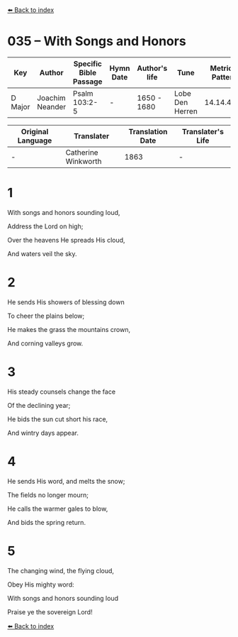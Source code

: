 [⬅️ Back to index](../README.md)

# 035 – With Songs and Honors

Key | Author   | Specific Bible Passage     |Hymn Date |Author's life |Tune |Metrical Pattern   |Composer/Source                                                                                        
-- | --------- | ---------------------------|----------|--------------|-----|-------------------|-------------   
D Major  | Joachim Neander      | Psalm 103:2-5 | -  | 1650 - 1680 | Lobe Den Herren | 14.14.4.7.8 | Chorale Book for England, 1863 

Original Language | Translater | Translation Date   | Translater's Life     
----------------- | --------- | --------------------|-------------   
\-  | Catherine Winkworth      | 1863 | -  | 1827 - 1878 



# 1

With songs and honors sounding loud,

Address the Lord on high;

Over the heavens He spreads His cloud,

And waters veil the sky.



# 2

He sends His showers of blessing down

To cheer the plains below;

He makes the grass the mountains crown,

And corning valleys grow.



# 3

His steady counsels change the face

Of the declining year;

He bids the sun cut short his race,

And wintry days appear.



# 4

He sends His word, and melts the snow;

The fields no longer mourn;

He calls the warmer gales to blow,

And bids the spring return.



# 5

The changing wind, the flying cloud,

Obey His mighty word:

With songs and honors sounding loud

Praise ye the sovereign Lord!

[⬅️ Back to index](../README.md)
